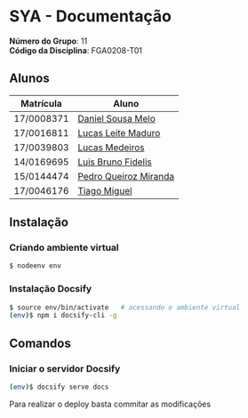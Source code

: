 # SYA - Documentação
**Número do Grupo**: 11<br>
**Código da Disciplina**: FGA0208-T01<br>

## Alunos
| Matrícula | Aluno |
| --------- | ----- |
| 17/0008371 | [Daniel Sousa Melo](https://github.com/dansousamelo) |
| 17/0016811 | [Lucas Leite Maduro](https://github.com/lucasqmc) |
| 17/0039803 | [Lucas Medeiros](https://github.com/medeiroslucas) |
| 14/0169695 | [Luis Bruno Fidelis](https://github.com/lbrunofidelis) |
| 15/0144474 | [Pedro Queiroz Miranda](https://github.com/pedroMiranda7410) |
| 17/0046176 | [Tiago Miguel](https://github.com/tmcstiago) |

## Instalação 

### Criando ambiente virtual

```bash
$ nodeenv env
```

### Instalação Docsify

```bash
$ source env/bin/activate	# acessando o ambiente virtual
(env)$ npm i docsify-cli -g
```

## Comandos

### Iniciar o servidor Docsify

```bash
(env)$ docsify serve docs
```

Para realizar o deploy basta commitar as modificações
